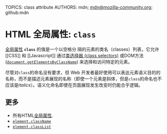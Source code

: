 TOPICS: class attribute
AUTHORS: mdn; mdn@mozilla-community.org; github:mdn

# HTML 全局属性: `class`

[全局属性](/zh-hans/webfrontend/HTML_Global_Attributes) **`class`** 的值是一个以空格分
隔的元素的类名（classes）列表，它允许 [[CSS]] 和 [[Javascript]] 通过[类选择器 (class selectors)](/zh-hans/webfrontend/CSS_Class_Selector)
或DOM方法([`document.getElementsByClassName`](/zh-hans/webfrontend/Document.getElementsByClassName))
来选择和访问特定的元素。

尽管对`class`的命名没有要求，但 Web 开发者最好使用可以表达元素语义目的的名称，而不是描述元素展现的名称（即使一个元素是斜体，但是`class`的命名也不应该是*italics*）。语义化命名即使在页面展现发生改变时仍能合乎逻辑。

## 更多

- 所有HTML[全局属性](/zh-hans/webfrontend/HTML_Global_Attributes).
- [`element.className`](/zh-hans/webfrontend/Element.className)
- [`element.classList`](/zh-hans/webfrontend/Element.classList)

